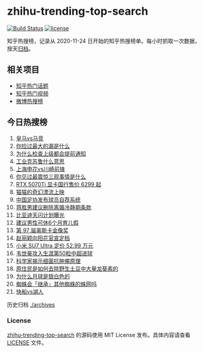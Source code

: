 # zhihu-trending-top-search

[![Build Status](https://github.com/justjavac/zhihu-trending-top-search/workflows/ci/badge.svg?branch=main)](https://github.com/justjavac/zhihu-trending-top-search/actions)
[![license](https://img.shields.io/github/license/justjavac/zhihu-trending-top-search)](https://github.com/justjavac/zhihu-trending-top-search/blob/main/LICENSE)

知乎热搜榜，记录从 2020-11-24 日开始的知乎热搜榜单。每小时抓取一次数据，按天[归档](./archives)。

## 相关项目

- [知乎热门话题](https://github.com/justjavac/zhihu-trending-hot-questions)
- [知乎热门视频](https://github.com/justjavac/zhihu-trending-hot-video)
- [微博热搜榜](https://github.com/justjavac/weibo-trending-hot-search)

## 今日热搜榜

<!-- BEGIN -->
<!-- 最后更新时间 Thu Mar 06 2025 19:08:30 GMT+0800 (China Standard Time) -->

1. [皇马vs马竞](https://www.zhihu.com/search?q=%E7%9A%87%E9%A9%ACvs%E9%A9%AC%E7%AB%9E)
1. [你捡过最大的漏是什么](https://www.zhihu.com/search?q=%E4%BD%A0%E6%8D%A1%E8%BF%87%E6%9C%80%E5%A4%A7%E7%9A%84%E6%BC%8F%E6%98%AF%E4%BB%80%E4%B9%88)
1. [为什么检查上级都会提前通知](https://www.zhihu.com/search?q=%E4%B8%BA%E4%BB%80%E4%B9%88%E6%A3%80%E6%9F%A5%E4%B8%8A%E7%BA%A7%E9%83%BD%E4%BC%9A%E6%8F%90%E5%89%8D%E9%80%9A%E7%9F%A5)
1. [工业克苏鲁什么意思](https://www.zhihu.com/search?q=%E5%B7%A5%E4%B8%9A%E5%85%8B%E8%8B%8F%E9%B2%81%E4%BB%80%E4%B9%88%E6%84%8F%E6%80%9D)
1. [上海申花vs川崎前锋](https://www.zhihu.com/search?q=%E4%B8%8A%E6%B5%B7%E7%94%B3%E8%8A%B1vs%E5%B7%9D%E5%B4%8E%E5%89%8D%E9%94%8B)
1. [你见过最震惊三观事情是什么](https://www.zhihu.com/search?q=%E4%BD%A0%E8%A7%81%E8%BF%87%E6%9C%80%E9%9C%87%E6%83%8A%E4%B8%89%E8%A7%82%E4%BA%8B%E6%83%85%E6%98%AF%E4%BB%80%E4%B9%88)
1. [RTX 5070Ti 显卡国行售价 6299 起](https://www.zhihu.com/search?q=RTX%205070Ti%20%E6%98%BE%E5%8D%A1%E5%9B%BD%E8%A1%8C%E5%94%AE%E4%BB%B7%206299%20%E8%B5%B7)
1. [猫猫的奇幻漂流上映](https://www.zhihu.com/search?q=%E7%8C%AB%E7%8C%AB%E7%9A%84%E5%A5%87%E5%B9%BB%E6%BC%82%E6%B5%81%E4%B8%8A%E6%98%A0)
1. [中国足协发布球员自荐系统](https://www.zhihu.com/search?q=%E4%B8%AD%E5%9B%BD%E8%B6%B3%E5%8D%8F%E5%8F%91%E5%B8%83%E7%90%83%E5%91%98%E8%87%AA%E8%8D%90%E7%B3%BB%E7%BB%9F)
1. [蒋胜男建议删除离婚冷静期条款](https://www.zhihu.com/search?q=%E8%92%8B%E8%83%9C%E7%94%B7%E5%BB%BA%E8%AE%AE%E5%88%A0%E9%99%A4%E7%A6%BB%E5%A9%9A%E5%86%B7%E9%9D%99%E6%9C%9F%E6%9D%A1%E6%AC%BE)
1. [比亚迪天闪计划曝光](https://www.zhihu.com/search?q=%E6%AF%94%E4%BA%9A%E8%BF%AA%E5%A4%A9%E9%97%AA%E8%AE%A1%E5%88%92%E6%9B%9D%E5%85%89)
1. [建议男性可休6个月育儿假](https://www.zhihu.com/search?q=%E5%BB%BA%E8%AE%AE%E7%94%B7%E6%80%A7%E5%8F%AF%E4%BC%916%E4%B8%AA%E6%9C%88%E8%82%B2%E5%84%BF%E5%81%87)
1. [第 97 届奥斯卡金像奖](https://www.zhihu.com/search?q=%E7%AC%AC%2097%20%E5%B1%8A%E5%A5%A5%E6%96%AF%E5%8D%A1%E9%87%91%E5%83%8F%E5%A5%96)
1. [赵丽颖向阳花官宣定档](https://www.zhihu.com/search?q=%E8%B5%B5%E4%B8%BD%E9%A2%96%E5%90%91%E9%98%B3%E8%8A%B1%E5%AE%98%E5%AE%A3%E5%AE%9A%E6%A1%A3)
1. [小米 SU7 Ultra 定价 52.99 万元](https://www.zhihu.com/search?q=%E5%B0%8F%E7%B1%B3%20SU7%20Ultra%20%E5%AE%9A%E4%BB%B7%2052.99%20%E4%B8%87%E5%85%83)
1. [韦世豪攻入生涯第50粒中超进球](https://www.zhihu.com/search?q=%E9%9F%A6%E4%B8%96%E8%B1%AA%E6%94%BB%E5%85%A5%E7%94%9F%E6%B6%AF%E7%AC%AC50%E7%B2%92%E4%B8%AD%E8%B6%85%E8%BF%9B%E7%90%83)
1. [科学家揭示细菌抗肿瘤原理](https://www.zhihu.com/search?q=%E7%A7%91%E5%AD%A6%E5%AE%B6%E6%8F%AD%E7%A4%BA%E7%BB%86%E8%8F%8C%E6%8A%97%E8%82%BF%E7%98%A4%E5%8E%9F%E7%90%86)
1. [原住民是如何去除野生土豆中大量龙葵素的](https://www.zhihu.com/search?q=%E5%8E%9F%E4%BD%8F%E6%B0%91%E6%98%AF%E5%A6%82%E4%BD%95%E5%8E%BB%E9%99%A4%E9%87%8E%E7%94%9F%E5%9C%9F%E8%B1%86%E4%B8%AD%E5%A4%A7%E9%87%8F%E9%BE%99%E8%91%B5%E7%B4%A0%E7%9A%84)
1. [为什么月球是银白色的](https://www.zhihu.com/search?q=%E4%B8%BA%E4%BB%80%E4%B9%88%E6%9C%88%E7%90%83%E6%98%AF%E9%93%B6%E7%99%BD%E8%89%B2%E7%9A%84)
1. [蜘蛛会「继承」其他蜘蛛的蛛网吗](https://www.zhihu.com/search?q=%E8%9C%98%E8%9B%9B%E4%BC%9A%E3%80%8C%E7%BB%A7%E6%89%BF%E3%80%8D%E5%85%B6%E4%BB%96%E8%9C%98%E8%9B%9B%E7%9A%84%E8%9B%9B%E7%BD%91%E5%90%97)
1. [快船vs湖人](https://www.zhihu.com/search?q=%E5%BF%AB%E8%88%B9vs%E6%B9%96%E4%BA%BA)

<!-- END -->

历史归档 [./archives](./archives)

### License

[zhihu-trending-top-search](https://github.com/justjavac/zhihu-trending-top-search) 的源码使用 MIT License
发布。具体内容请查看 [LICENSE](./LICENSE) 文件。
